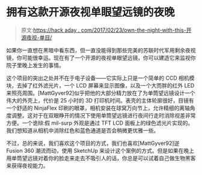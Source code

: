 # 拥有这款开源夜视单眼望远镜的夜晚

> 原文:[https://hack aday . com/2017/02/23/own-the-night-with-this-开源夜视-单目/](https://hackaday.com/2017/02/23/own-the-night-with-this-open-source-night-vision-monocular/)

如果你一直想在黑暗中看东西，但一直没能得到那些完美的苏联时代军用剩余夜视镜，你可能很幸运。现在有了一个开源的夜视单眼望远镜，你可以建造它来监视你院子里晚上发生的事情。

这个项目的突出之处并不在于电子设备——它实际上只是一个简单的 CCD 相机模块，去掉了红外滤光片，一个 LCD 屏幕来显示图像，以及一个大而胖的红外 LED 来照亮周围。[MattGyver92]似乎把他的大部分精力放在了为单筒望远镜设计一个伟大的外壳上，代价是 25 小时的 3D 打印机时间。表壳的主体轮廓很好，目镜有一个舒适的 NinjaFlex 印刷的眼罩，相机安装在球窝万向节上，允许精细的离轴角度调整。这对于在双眼睁开的情况下使用单筒望远镜进行夜间行走时消除视差非常方便。一个诡辩:假 mil-surp 外观是通过 TFT LCD 面板上的绿色滤光片实现的。我们想知道从相机中消除红色和蓝色通道是否会稍微更优雅一些。

不过，总的来说，我们喜欢这个项目的方式，我们也喜欢[MattGyver92]逆 Fusion 360 潮流而动，使用 SketchUp 来设计这个案例的方式。但是如果在晚上用单筒望远镜对着你的脸走来走去不吸引人的话，你总是可以试着自己做生物黑客来获得夜视能力。